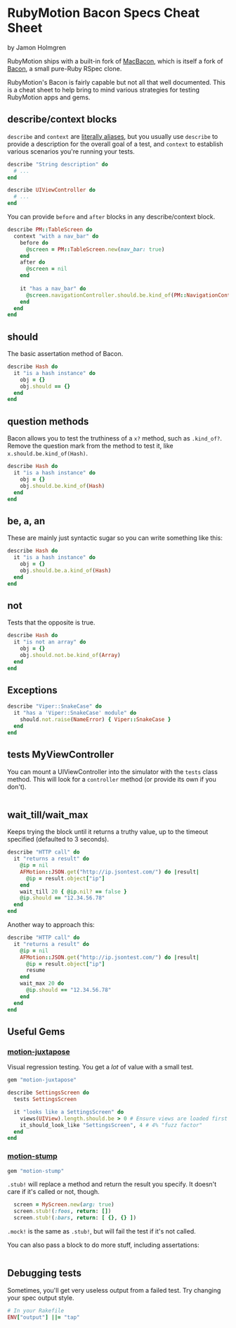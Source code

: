 # RubyMotion Bacon Specs Cheat Sheet

by Jamon Holmgren

RubyMotion ships with a built-in fork of [MacBacon](https://github.com/alloy/MacBacon), which is itself a fork of [Bacon](https://github.com/chneukirchen/bacon), a small pure-Ruby RSpec clone.

RubyMotion's Bacon is fairly capable but not all that well documented. This is a cheat sheet to help bring to mind various strategies for testing RubyMotion apps and gems.

## describe/context blocks

`describe` and `context` are [literally aliases](https://github.com/HipByte/RubyMotion/blob/master/lib/motion/spec.rb#L649), but you usually use `describe` to provide a description for the overall goal of a test, and `context` to establish various scenarios you're running your tests.

```ruby
describe "String description" do
  # ...
end

describe UIViewController do
  # ...
end
```

You can provide `before` and `after` blocks in any describe/context block.

```ruby
describe PM::TableScreen do
  context "with a nav_bar" do
    before do
      @screen = PM::TableScreen.new(nav_bar: true)
    end
    after do
      @screen = nil
    end
    
    it "has a nav_bar" do
      @screen.navigationController.should.be.kind_of(PM::NavigationController)
    end
  end
end
```

## should

The basic assertation method of Bacon.

```ruby
describe Hash do
  it "is a hash instance" do
    obj = {}
    obj.should == {}
  end
end
```

## question methods

Bacon allows you to test the truthiness of a `x?` method, such as `.kind_of?`. Remove the question mark from the method to test it, like `x.should.be.kind_of(Hash)`.

```ruby
describe Hash do
  it "is a hash instance" do
    obj = {}
    obj.should.be.kind_of(Hash)
  end
end
```

## be, a, an

These are mainly just syntactic sugar so you can write something like this: 

```ruby
describe Hash do
  it "is a hash instance" do
    obj = {}
    obj.should.be.a.kind_of(Hash)
  end
end
```

## not

Tests that the opposite is true.

```ruby
describe Hash do
  it "is not an array" do
    obj = {}
    obj.should.not.be.kind_of(Array)
  end
end
```

## Exceptions

```ruby
describe "Viper::SnakeCase" do
  it "has a 'Viper::SnakeCase' module" do
    should.not.raise(NameError) { Viper::SnakeCase }
  end
end
```

## tests MyViewController

You can mount a UIViewController into the simulator with the `tests` class method. This will look for a `controller` method (or provide its own if you don't).

```ruby

```

## wait_till/wait_max

Keeps trying the block until it returns a truthy value, up to the timeout specified (defaulted to 3 seconds).

```ruby
describe "HTTP call" do
  it "returns a result" do
    @ip = nil
    AFMotion::JSON.get("http://ip.jsontest.com/") do |result|
      @ip = result.object["ip"]
    end
    wait_till 20 { @ip.nil? == false }
    @ip.should == "12.34.56.78"
  end
end
```

Another way to approach this:

```ruby
describe "HTTP call" do
  it "returns a result" do
    @ip = nil
    AFMotion::JSON.get("http://ip.jsontest.com/") do |result|
      @ip = result.object["ip"]
      resume
    end
    wait_max 20 do
      @ip.should == "12.34.56.78"
    end
  end
end
```

## Useful Gems

### [motion-juxtapose](https://github.com/terriblelabs/motion-juxtapose)

Visual regression testing. You get a *lot* of value with a small test.

```ruby
gem "motion-juxtapose"
```

```ruby
describe SettingsScreen do
  tests SettingsScreen

  it "looks like a SettingsScreen" do
    views(UIView).length.should.be > 0 # Ensure views are loaded first
    it_should_look_like "SettingsScreen", 4 # 4% "fuzz factor"
  end
end
```

### [motion-stump](https://github.com/siuying/motion-stump/)

```ruby
gem "motion-stump"
```

`.stub!` will replace a method and return the result you specify. It doesn't care if it's called or not, though.

```ruby
  screen = MyScreen.new(arg: true)
  screen.stub!(:foos, return: [])
  screen.stub!(:bars, return: [ {}, {} ])
```

`.mock!` is the same as `.stub!`, but will fail the test if it's not called.

You can also pass a block to do more stuff, including assertations:

```ruby

```

## Debugging tests

Sometimes, you'll get very useless output from a failed test. Try changing your spec output style.

```ruby
# In your Rakefile
ENV["output"] ||= "tap"
```









